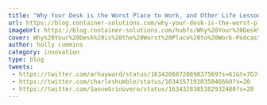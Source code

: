 ```yaml
---
title: "Why Your Desk is the Worst Place to Work, and Other Life Lessons from a Lazy Developer"
url: https://blog.container-solutions.com/why-your-desk-is-the-worst-place-to-work-and-other-life-lessons-from-a-lazy-developer
imageUrl: https://blog.container-solutions.com/hubfs/Why%20Your%20Desk%20is%20the%20Worst%20Place%20to%20Work-Podcast%20Hero.png
cover: Why%20Your%20Desk%20is%20the%20Worst%20Place%20to%20Work-Podcast%20Hero.png
author: holly cummins
category: innovation
type: blog
tweets: 
 - https://twitter.com/arhayward/status/1634266872089837569?s=61&t=7OJt173Aoear21855Nvhqw
 - https://twitter.com/charleshumble/status/1634157191035846660?s=20
 - https://twitter.com/SanneGrinovero/status/1634328385382932480?s=20
---
```


